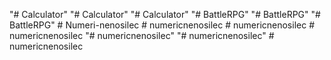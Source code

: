 "# Calculator" 
"# Calculator" 
"# Calculator" 
"# BattleRPG" 
"# BattleRPG" 
"# BattleRPG" 
#   N u m e r i - n e n o s i l e c  
 #   n u m e r i c n e n o s i l e c  
 #   n u m e r i c n e n o s i l e c  
 #   n u m e r i c n e n o s i l e c  
 "# numericnenosilec" 
"# numericnenosilec" 
#   n u m e r i c n e n o s i l e c  
 